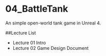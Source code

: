 # 04_BattleTank
An simple open-world tank game in Unreal 4. 

##Lecture List
* Lecture 01 Intro
* Lecture 02 Game Design Document
